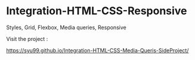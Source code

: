 # Integration-HTML-CSS-Responsive
Styles, Grid, Flexbox, Media queries, Responsive

Visit the project :

 https://syu99.github.io/Integration-HTML-CSS-Media-Queris-SideProject/
